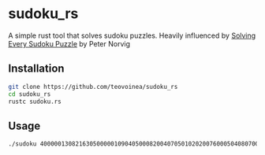 # sudoku_rs

A simple rust tool that solves sudoku puzzles. Heavily influenced by [Solving Every Sudoku Puzzle](http://norvig.com/sudoku.html) by Peter Norvig

## Installation

```bash
git clone https://github.com/teovoinea/sudoku_rs
cd sudoku_rs
rustc sudoku.rs
```

## Usage

```bash
./sudoku 400000130821630500000109040500082004070501020200760005040807000009026857082000001
```
